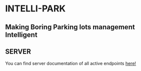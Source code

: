 # INTELLI-PARK

## Making Boring Parking lots management Intelligent

## SERVER

You can find server documentation of all active endpoints [here!]( https://documenter.getpostman.com/view/11888806/TW6uppf6)
